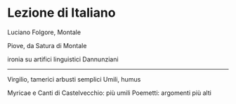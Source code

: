 # Lezione di Italiano

Luciano Folgore, Montale

Piove, da Satura di Montale

ironia su artifici linguistici Dannunziani


---

Virgilio, tamerici
arbusti semplici
Umili, humus



Myricae e Canti di Castelvecchio: più umili
Poemetti: argomenti più alti

<!--stackedit_data:
eyJoaXN0b3J5IjpbMTE5NDc4MzU2LDk4ODcwMTg3MywtMTY3MD
IyNjMyOF19
-->